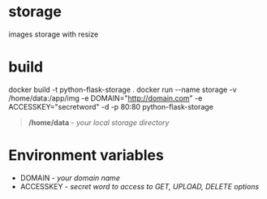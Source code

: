 # storage
images storage with resize

# build
docker build -t python-flask-storage .
docker run --name storage -v /home/data:/app/img -e DOMAIN="http://domain.com" -e ACCESSKEY="secretword" -d -p 80:80 python-flask-storage

> **/home/data** - _your local storage directory_

# Environment variables

* DOMAIN - _your domain name_
* ACCESSKEY - _secret word to access to GET, UPLOAD, DELETE options_


